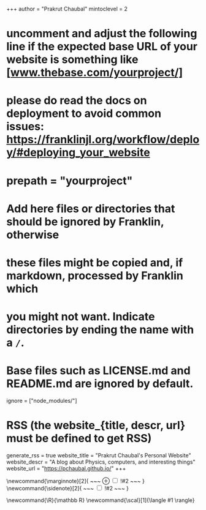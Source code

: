 <!--
Add here global page variables to use throughout your website.
-->
+++
author = "Prakrut Chaubal"
mintoclevel = 2

# uncomment and adjust the following line if the expected base URL of your website is something like [www.thebase.com/yourproject/]
# please do read the docs on deployment to avoid common issues: https://franklinjl.org/workflow/deploy/#deploying_your_website
# prepath = "yourproject"

# Add here files or directories that should be ignored by Franklin, otherwise
# these files might be copied and, if markdown, processed by Franklin which
# you might not want. Indicate directories by ending the name with a `/`.
# Base files such as LICENSE.md and README.md are ignored by default.
ignore = ["node_modules/"]

# RSS (the website_{title, descr, url} must be defined to get RSS)
generate_rss = true
website_title = "Prakrut Chaubal's Personal Website"
website_descr = "A blog about Physics, computers, and interesting things"
website_url   = "https://pchaubal.github.io/"
+++


\newcommand{\marginnote}[2]{
    ~~~
    <label for="mn-!#1" class="margin-toggle">&#8853;</label>
    <input type="checkbox" id="mn-!#1" class="margin-toggle"/>
    <span class="marginnote">!#2</span>
    ~~~
}
\newcommand{\sidenote}[2]{
    ~~~
    <label for="sn-!#1" class="margin-toggle sidenote-number"></label>
    <input type="checkbox" id="mn-!#1" class="margin-toggle"/>
    <span class="sidenote" id="sn-!#1">!#2</span>
    ~~~
}


<!--
Add here global latex commands to use throughout your pages.
-->
\newcommand{\R}{\mathbb R}
\newcommand{\scal}[1]{\langle #1 \rangle}
